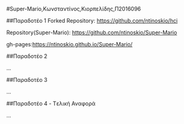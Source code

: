 #Super-Mario,Κωνσταντίνος,Κιορπελίδης,Π2016096

##Παραδοτέο 1 
Forked Repository: https://github.com/ntinoskio/hci

Repository(Super-Mario): https://github.com/ntinoskio/Super-Mario

gh-pages:https://ntinoskio.github.io/Super-Mario/

##Παραδοτέο 2

...

##Παραδοτέο 3

...

##Παραδοτέο 4 - Tελική Αναφορά

...
